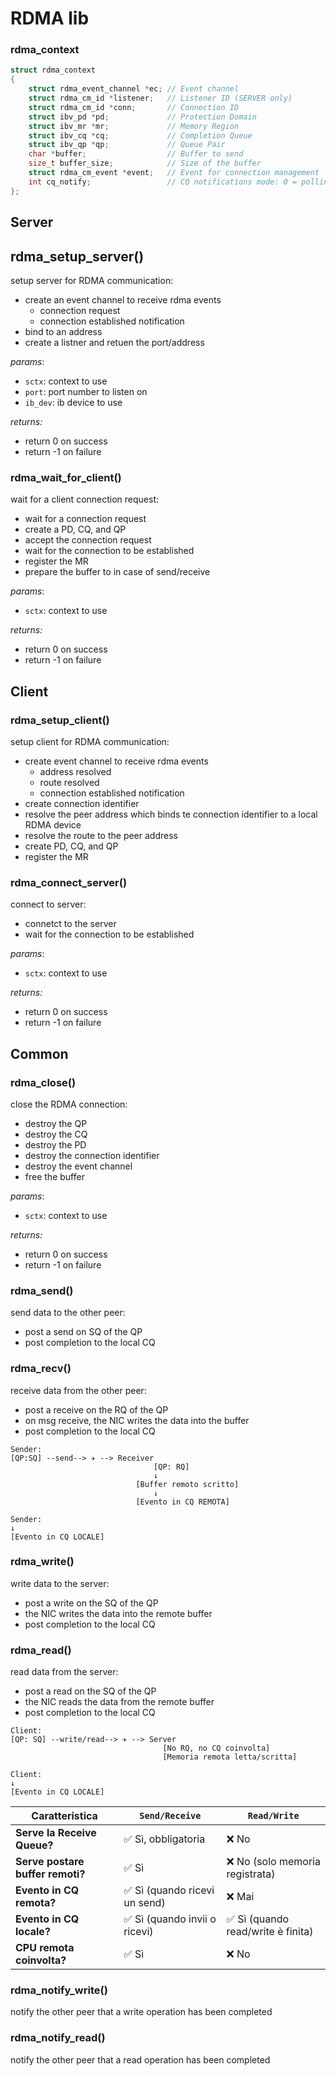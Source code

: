 


# RDMA lib

### rdma_context

```c
struct rdma_context
{
    struct rdma_event_channel *ec; // Event channel
    struct rdma_cm_id *listener;   // Listener ID (SERVER only)
    struct rdma_cm_id *conn;       // Connection ID
    struct ibv_pd *pd;             // Protection Domain
    struct ibv_mr *mr;             // Memory Region
    struct ibv_cq *cq;             // Completion Queue
    struct ibv_qp *qp;             // Queue Pair
    char *buffer;                  // Buffer to send
    size_t buffer_size;            // Size of the buffer
    struct rdma_cm_event *event;   // Event for connection management
    int cq_notify;                 // CQ notifications mode: 0 = polling, 1 = event-based
};
```

## Server

## rdma_setup_server()

setup server for RDMA communication:
- create an event channel to receive rdma events
    - connection request
    - connection established notification
- bind to an address
- create a listner and retuen the port/address

*params*:
- `sctx`: context to use
- `port`: port number to listen on
- `ib_dev`: ib device to use

*returns:*
- return 0 on success
- return -1 on failure


### rdma_wait_for_client()

wait for a client connection request:

- wait for a connection request
- create a PD, CQ, and QP
- accept the connection request
- wait for the connection to be established
- register the MR
- prepare the buffer to in case of send/receive

*params*:
- `sctx`: context to use

*returns:*
- return 0 on success
- return -1 on failure


## Client

### rdma_setup_client()

setup client for RDMA communication:
- create event channel to receive rdma events
    - address resolved
    - route resolved
    - connection established notification
- create connection identifier
- resolve the peer address which binds te connection identifier to a local RDMA device
- resolve the route to the peer address
- create PD, CQ, and QP
- register the MR


### rdma_connect_server()

connect to server:
- connetct to the server
- wait for the connection to be established

*params*:
- `sctx`: context to use

*returns:*
- return 0 on success
- return -1 on failure


## Common

### rdma_close() 

close the RDMA connection:
- destroy the QP
- destroy the CQ
- destroy the PD
- destroy the connection identifier
- destroy the event channel
- free the buffer

*params*:
- `sctx`: context to use

*returns:*
- return 0 on success
- return -1 on failure


### rdma_send()

send data to the other peer:
- post a send on SQ of the QP
- post completion to the local CQ

### rdma_recv()

receive data from the other peer:
- post a receive on the RQ of the QP
- on msg receive, the NIC writes the data into the buffer
- post completion to the local CQ

```
Sender:
[QP:SQ] --send--> ✈ --> Receiver
                                [QP: RQ]
                                ↓
                            [Buffer remoto scritto]
                                ↓
                            [Evento in CQ REMOTA]

Sender:
↓
[Evento in CQ LOCALE]

```

### rdma_write()

write data to the server:

- post a write on the SQ of the QP
- the NIC writes the data into the remote buffer
- post completion to the local CQ


### rdma_read()

read data from the server:
- post a read on the SQ of the QP
- the NIC reads the data from the remote buffer
- post completion to the local CQ


```
Client:
[QP: SQ] --write/read--> ✈ --> Server
                                  [No RQ, no CQ coinvolta]
                                  [Memoria remota letta/scritta]

Client:
↓
[Evento in CQ LOCALE]
```



| Caratteristica             | `Send/Receive`                        | `Read/Write`                          |
|---------------------------|----------------------------------------|----------------------------------------|
| **Serve la Receive Queue?** | ✅ Sì, obbligatoria                   | ❌ No                                   |
| **Serve postare buffer remoti?** | ✅ Sì                           | ❌ No (solo memoria registrata)         |
| **Evento in CQ remota?**   | ✅ Sì (quando ricevi un send)         | ❌ Mai                                   |
| **Evento in CQ locale?**   | ✅ Sì (quando invii o ricevi)         | ✅ Sì (quando read/write è finita)      |
| **CPU remota coinvolta?**  | ✅ Sì                                  | ❌ No                                   |


### rdma_notify_write()

notify the other peer that a write operation has been completed


### rdma_notify_read()

notify the other peer that a read operation has been completed